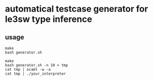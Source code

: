 # automatical testcase generator for le3sw type inference


## usage

```
make
bash generator.sh
```

```
make
bash generator.sh -n 10 > tmp
cat tmp | ocaml -w -a
cat tmp | ./your_interpreter
```
